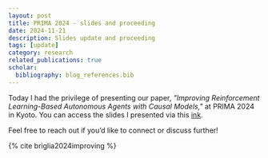```yaml
---
layout: post
title: PRIMA 2024 - slides and proceeding
date: 2024-11-21
description: Slides update and proceeding
tags: [update]
category: research
related_publications: true
scholar:
  bibliography: blog_references.bib
---
```


Today I had the privilege of presenting our paper, _"Improving Reinforcement Learning-Based Autonomous Agents with Causal Models,"_ at PRIMA 2024 in Kyoto.
You can access the slides I presented via this [ink](https://docs.google.com/presentation/d/e/2PACX-1vTDZUHQdq7vz76_2bpJQyv7qEs7iYSTHEL0j5rVM4-nWIytgcNoq7vLfv64DY4Qeg/pub?start=false&loop=false&delayms=60000).

Feel free to reach out if you’d like to connect or discuss further!

{% cite briglia2024improving %}
